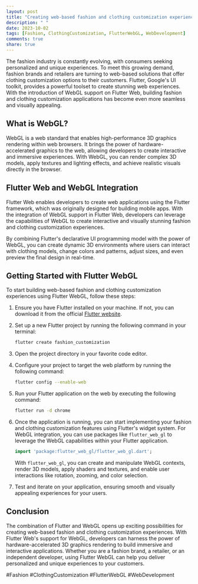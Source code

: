 ```yaml
---
layout: post
title: "Creating web-based fashion and clothing customization experiences with Flutter WebGL on Flutter Web"
description: " "
date: 2023-10-02
tags: [Fashion, ClothingCustomization, FlutterWebGL, WebDevelopment]
comments: true
share: true
---
```


The fashion industry is constantly evolving, with consumers seeking personalized and unique experiences. To meet this growing demand, fashion brands and retailers are turning to web-based solutions that offer clothing customization options to their customers. Flutter, Google's UI toolkit, provides a powerful toolset to create stunning web experiences. With the introduction of WebGL support on Flutter Web, building fashion and clothing customization applications has become even more seamless and visually appealing.

## What is WebGL?

WebGL is a web standard that enables high-performance 3D graphics rendering within web browsers. It brings the power of hardware-accelerated graphics to the web, allowing developers to create interactive and immersive experiences. With WebGL, you can render complex 3D models, apply textures and lighting effects, and achieve realistic visuals directly in the browser.

## Flutter Web and WebGL Integration

Flutter Web enables developers to create web applications using the Flutter framework, which was originally designed for building mobile apps. With the integration of WebGL support in Flutter Web, developers can leverage the capabilities of WebGL to create interactive and visually stunning fashion and clothing customization experiences.

By combining Flutter's declarative UI programming model with the power of WebGL, you can create dynamic 3D environments where users can interact with clothing models, change colors and patterns, adjust sizes, and even preview the final design in real-time.

## Getting Started with Flutter WebGL

To start building web-based fashion and clothing customization experiences using Flutter WebGL, follow these steps:

1. Ensure you have Flutter installed on your machine. If not, you can download it from the official [Flutter website](https://flutter.dev).

2. Set up a new Flutter project by running the following command in your terminal:

   ```bash
   flutter create fashion_customization
   ```

3. Open the project directory in your favorite code editor.

4. Configure your project to target the web platform by running the following command:

   ```bash
   flutter config --enable-web
   ```

5. Run your Flutter application on the web by executing the following command:

   ```bash
   flutter run -d chrome
   ```

6. Once the application is running, you can start implementing your fashion and clothing customization features using Flutter's widget system. For WebGL integration, you can use packages like `flutter_web_gl` to leverage the WebGL capabilities within your Flutter application.

   ```dart
   import 'package:flutter_web_gl/flutter_web_gl.dart';
   ```

   With `flutter_web_gl`, you can create and manipulate WebGL contexts, render 3D models, apply shaders and textures, and enable user interactions like rotation, zooming, and color selection.

7. Test and iterate on your application, ensuring smooth and visually appealing experiences for your users.

## Conclusion

The combination of Flutter and WebGL opens up exciting possibilities for creating web-based fashion and clothing customization experiences. With Flutter Web's support for WebGL, developers can harness the power of hardware-accelerated 3D graphics rendering to build immersive and interactive applications. Whether you are a fashion brand, a retailer, or an independent developer, using Flutter WebGL can help you deliver personalized and unique experiences to your customers.

#Fashion #ClothingCustomization #FlutterWebGL #WebDevelopment
